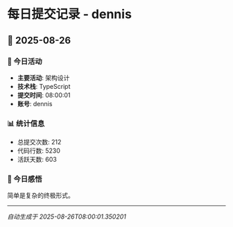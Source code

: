 # 每日提交记录 - dennis

## 📅 2025-08-26

### 🎯 今日活动
- **主要活动**: 架构设计
- **技术栈**: TypeScript
- **提交时间**: 08:00:01
- **账号**: dennis

### 📊 统计信息
- 总提交次数: 212
- 代码行数: 5230
- 活跃天数: 603

### 💭 今日感悟
简单是复杂的终极形式。

---
*自动生成于 2025-08-26T08:00:01.350201*
